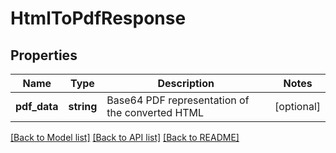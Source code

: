 # HtmlToPdfResponse

## Properties
Name | Type | Description | Notes
------------ | ------------- | ------------- | -------------
**pdf_data** | **string** | Base64 PDF representation of the converted HTML | [optional] 

[[Back to Model list]](../../README.md#documentation-for-models) [[Back to API list]](../../README.md#documentation-for-api-endpoints) [[Back to README]](../../README.md)


